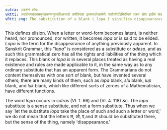 ```yaml
---
sutra: अदर्शनं लोपः
vRtti: अदर्शनमश्रवणमनुच्चारणमनुपलब्धिरभावो वर्णविनाश इत्यनर्थान्तरमेतैः शब्दैर्योर्थोऽभिधीयते तस्य लोप इतीयं संज्ञा भवति ॥
vRtti_eng: The substitution of a blank (_lopa_) signifies disappearance.
---
```

This defines elision. When a letter or word-form becomes latent, is neither heard, nor pronounced, nor written, it becomes _lopa_ or is said to be elided. _Lopa_ is the term for the disappearance of anything previously apparent.
In Sanskrit Grammar, this "_lopa_" is considered as a substitute or _adesa_, and as such this grammatical zero has all the rights and liabilities of the thing which it replaces. This blank or _lopa_ is in several places treated as having a real existence and rules are made applicable to it, in the same way as to any ordinary substitute that has an apparent form. The Grammarians do not content themselves with one sort of blank, but have invented several others; there are many kinds of them, such as _lopa_ blank, _slu_ blank, _lup_ blank, and _luk_ blank, which like different sorts of zeroes of a Mathematician, have different functions.

The word _lopa_ occurs in _sutras_ (VI. 1. 66) and (VI. 4. 118) &c. The _lopa_ substitute is a sense substitute, and not a form substitute. Thus when we say 'let the substitute _lopa_ take the place of such and such a letter or word,' we do not mean that the letters ल्, ओ, प् and अ should be substituted there, but the sense of the thing, namely 'disappearance.'
